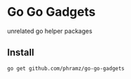 Go Go Gadgets
=============

unrelated go helper packages

## Install

`go get github.com/phramz/go-go-gadgets`
